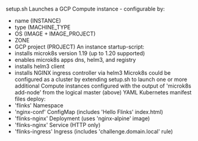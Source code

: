 setup.sh Launches a GCP Compute instance - configurable by:
  - name (INSTANCE)
  - type (MACHINE_TYPE
  - OS (IMAGE + IMAGE_PROJECT)
  - ZONE
  - GCP project (PROJECT)
An instance startup-script:
  - installs microk8s version 1.19 (up to 1.20 supported)
  - enables microk8s apps dns, helm3, and registry
  - installs helm3 client
  - installs NGINX ingress controller via helm3
Microk8s could be configured as a cluster by extending setup.sh to launch one or more additional Compute instances configured with the output of 'microk8s add-node' from the logical master (above)
YAML Kubernetes manifest files deploy:
  - 'flinks' Namespace
  - 'nginx-conf' ConfigMap (includes 'Hello Flinks' index.html)
  - 'flinks-nginx' Deployment (uses 'nginx-alpine' image)
  - 'flinks-nginx' Service (HTTP only)
  - 'flinks-ingress' Ingress (includes 'challenge.domain.local' rule)
